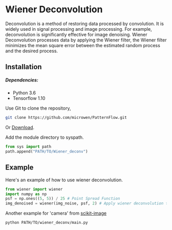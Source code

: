 # Wiener Deconvolution
Deconvolution is a method of restoring data processed by convolution. 
It is widely used in signal processing and image processing. 
For example, deconvolution is significantly effective for image denoising. 
Wiener Deconvolution processes data by applying the Wiener filter, 
the Wiener filter minimizes the mean square error between the estimated random process and the desired process.
## Installation
##### Dependencies:
- Python 3.6
- Tensorflow 1.10

Use Git to clone the repository,
```sh
git clone https://github.com/microwen/PatternFlow.git
```
Or [Download](https://github.com/microwen/PatternFlow/archive/topic-algorithms.zip).

Add the module directory to syspath.
```python
from sys import path
path.append("PATH/TO/Wiener_deconv")
```
## Example
Here's an example of how to use wiener deconvolution.
```python
from wiener import wiener
import numpy as np
psf = np.ones((5, 5)) / 25 # Point Spread Function
img_denoised = wiener(img_noise, psf, 2) # Apply wiener deconvolution to 'img_noise'
```
Another example for 'camera' from [scikit-image](https://scikit-image.org/docs/dev/api/skimage.data.html)
```sh
python PATH/TO/wiener_deconv/main.py
```
